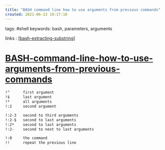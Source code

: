 ```yaml
---
title: "BASH command line how to use arguments from previous commands"
created: 2021-06-13 19:17:10
---
```


tags: #shell
keywords: bash, parameters, arguments

links
: [[bash-extracting-substring]]

# [BASH-command-line-how-to-use-arguments-from-previous-commands](https://stackoverflow.com/questions/4009412/how-to-use-arguments-from-previous-command)

```bash
!^      first argument
!$      last argument
!*      all arguments
!:2     second argument

!:2-3   second to third arguments
!:2-$   second to last arguments
!:2*    second to last arguments
!:2-    second to next to last arguments

!:0     the command
!!      repeat the previous line
```

[//begin]: # "Autogenerated link references for markdown compatibility"
[bash-extracting-substring]: bash-extracting-substring.md "BASH extracting substring"
[//end]: # "Autogenerated link references"
